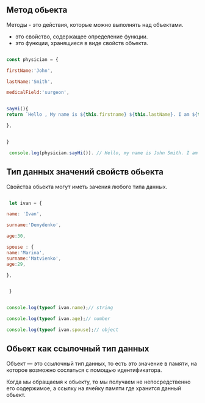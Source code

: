 ## Метод обьекта

</hr>

Методы - это действия, которые можно выполнять над объектами. 
 - это свойство, содержащее определение функции. 
 - это функции, хранящиеся в виде свойств объекта.
 
```js

const physician = {

firstName:'John',

lastName:'Smith',

medicalField:'surgeon',


sayHi(){
return `Hello , My name is ${this.firstname} ${this.lastName}. I am ${this.medicalField}`

},


}

 console.log(physician.sayHi()). // Hello, my name is John Smith. I am a surgeon

```


## Тип данных значений свойств обьекта

</hr>

Свойства обьекта могут иметь зачения любого типа данных.

```js

 let ivan = {

name: 'Ivan',

surname:'Demydenko',

age:30,

spouse : {
name:'Marina',
surname:'Matvienko',
age:29,

},


 }


console.log(typeof ivan.name);// string

console.log(typeof ivan.age);// number

console.log(typeof ivan.spouse);// object

```
## Обьект как ссылочный тип данных

Объект — это ссылочный тип данных, то есть это значение в памяти, на которое возможно сослаться с помощью идентификатора.

Когда мы обращаемя к обьекту, то мы получаем не непосредственно его содержимое, а ссылку на ячейку памяти где хранится данный обьект.




